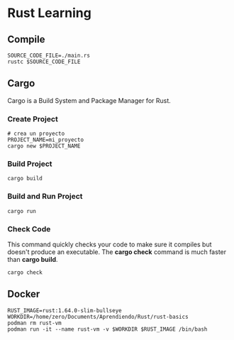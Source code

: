 # Rust Learning

## Compile

```
SOURCE_CODE_FILE=./main.rs
rustc $SOURCE_CODE_FILE
```

## Cargo 

Cargo is a Build System and Package Manager for Rust.

### Create Project
```
# crea un proyecto
PROJECT_NAME=mi_proyecto
cargo new $PROJECT_NAME
```

### Build Project
```
cargo build
```

### Build and Run Project
```
cargo run 
```

### Check Code
This command quickly checks your code to make sure it compiles but doesn't produce an executable.
The **cargo check** command is much faster than **cargo build**.

```
cargo check
```

## Docker

```
RUST_IMAGE=rust:1.64.0-slim-bullseye
WORKDIR=/home/zero/Documents/Aprendiendo/Rust/rust-basics
podman rm rust-vm
podman run -it --name rust-vm -v $WORKDIR $RUST_IMAGE /bin/bash
```